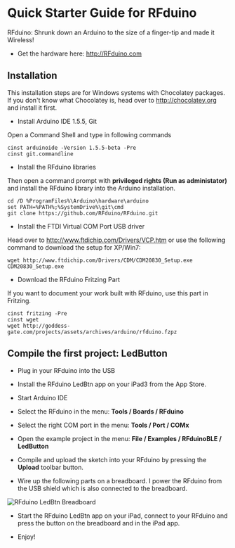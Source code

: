 # Quick Starter Guide for RFduino

RFduino: Shrunk down an Arduino to the size of a finger-tip and made it Wireless!

* Get the hardware here: <http://RFduino.com>

## Installation

This installation steps are for Windows systems with Chocolatey packages. If you don't know what Chocolatey is, head over to <http://chocolatey.org> and install it first.

* Install Arduino IDE 1.5.5, Git

Open a Command Shell and type in following commands

    cinst arduinoide -Version 1.5.5-beta -Pre
    cinst git.commandline

* Install the RFduino libraries

Then open a command prompt with **privileged rights (Run as administator)** and install the RFduino library into the Arduino installation.

    cd /D %ProgramFiles%\Arduino\hardware\arduino
    set PATH=%PATH%;%SystemDrive%\git\cmd
    git clone https://github.com/RFduino/RFduino.git

* Install the FTDI Virtual COM Port USB driver

Head over to <http://www.ftdichip.com/Drivers/VCP.htm> or use the following command to download the setup for XP/Win7:

    wget http://www.ftdichip.com/Drivers/CDM/CDM20830_Setup.exe
    CDM20830_Setup.exe

* Download the RFduino Fritzing Part

If you want to document your work built with RFduino, use this part in Fritzing.

    cinst fritzing -Pre
    cinst wget
    wget http://goddess-gate.com/projects/assets/archives/arduino/rfduino.fzpz


## Compile the first project: LedButton

* Plug in your RFduino into the USB

* Install the RFduino LedBtn app on your iPad3 from the App Store.

* Start Arduino IDE

* Select the RFduino in the menu: **Tools / Boards / RFduino**

* Select the right COM port in the menu: **Tools / Port / COMx**

* Open the example project in the menu: **File / Examples / RFduinoBLE / LedButton**

* Compile and upload the sketch into your RFduino by pressing the **Upload** toolbar button.

* Wire up the following parts on a breadboard. I power the RFduino from the USB shield which is also connected to the breadboard.

![RFduino LedBtn Breadboard](https://raw.github.com/StefanScherer/RFduino-guide/master/images/RFduino_LedBtn_Steckplatine.png)

* Start the RFduino LedBtn app on your iPad, connect to your RFduino and press the button on the breadboard and in the iPad app.

* Enjoy!
